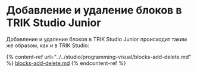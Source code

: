 # Добавление и удаление блоков в TRIK Studio Junior

Добавление и удаление блоков в TRIK Studio Junior происходит таким же образом, как и в TRIK Studio:

{% content-ref url="../../studio/programming-visual/blocks-add-delete.md" %}
[blocks-add-delete.md](../../studio/programming-visual/blocks-add-delete.md)
{% endcontent-ref %}

